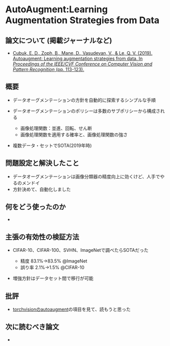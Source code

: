 # AutoAugment:Learning Augmentation Strategies from Data

## 論文について (掲載ジャーナルなど)
- [Cubuk, E. D., Zoph, B., Mane, D.,  Vasudevan, V., & Le, Q. V. (2019). Autoaugment: Learning  augmentation strategies from data. In *Proceedings of the IEEE/CVF Conference on Computer Vision and Pattern Recognition* (pp. 113-123).](https://arxiv.org/pdf/1805.09501.pdf)

## 概要
- データオーグメンテーションの方針を自動的に探索するシンプルな手順
- データオーグメンテーションのポリシーは多数のサブポリシーから構成される
    - 画像処理関数：並進、回転、せん断
    - 画像処理関数を適用する確率と、画像処理関数の強さ

- 複数データ・セットでSOTA(2019年時)

## 問題設定と解決したこと
- データオーグメンテーションは画像分類器の精度向上に効くけど、人手でやるのメンドイ
- 方針決めて、自動化しました

## 何をどう使ったのか
- 

## 主張の有効性の検証方法
- CIFAR-10、CIFAR-100、SVHN、ImageNetで調べたらSOTAだった
    - 精度 83.1%→83.5% @ImageNet
    - 誤り率 2.1%→1.5% @CIFAR-10

- 増強方針はデータセット間で移行が可能

## 批評
- [torchvisionのautoaugment](http://pytorch.org/vision/main/generated/torchvision.transforms.AutoAugment.html)の項目を見て、読もうと思った

## 次に読むべき論文
- 
